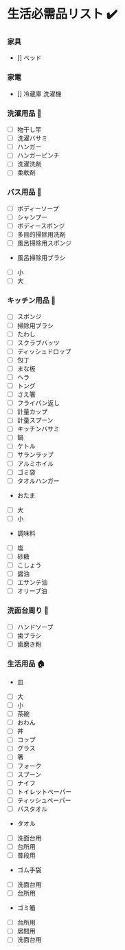 # 生活必需品リスト :heavy_check_mark:

### 家具
- [] ベッド

### 家電
- []  冷蔵庫
洗濯機


### 洗濯用品 :tshirt:
- [ ] 物干し竿
- [ ] 洗濯バサミ
- [ ] ハンガー
- [ ] ハンガーピンチ
- [ ] 洗濯洗剤
- [ ] 柔軟剤

### バス用品 :bath:
- [ ] ボディーソープ
- [ ] シャンプー
- [ ] ボディースポンジ
- [ ] 多目的掃除用洗剤
- [ ] 風呂掃除用スポンジ
- 風呂掃除用ブラシ
- [ ] 小
- [ ] 大

### キッチン用品 :hocho:
- [ ] スポンジ
- [ ] 掃除用ブラシ
- [ ] たわし
- [ ] スクラブバッツ
- [ ] ディッシュドロップ
- [ ] 包丁
- [ ] まな板
- [ ] ヘラ
- [ ] トング
- [ ] さえ箸
- [ ] フライパン返し
- [ ] 計量カップ
- [ ] 計量スプーン
- [ ] キッチンバサミ
- [ ] 鍋
- [ ] ケトル
- [ ] サランラップ
- [ ] アルミホイル
- [ ] ゴミ袋
- [ ] タオルハンガー
- おたま
- [ ] 大
- [ ] 小
- 調味料
- [ ] 塩
- [ ] 砂糖
- [ ] こしょう
- [ ] 醤油
- [ ] エサンテ油
- [ ] オリーブ油

### 洗面台周り :potable_water:
- [ ] ハンドソープ
- [ ] 歯ブラシ
- [ ] 歯磨き粉

### 生活用品 :house:
- 皿
- [ ] 大
- [ ] 小
- [ ] 茶碗
- [ ] おわん
- [ ] 丼
- [ ] コップ
- [ ] グラス
- [ ] 箸
- [ ] フォーク
- [ ] スプーン
- [ ] ナイフ
- [ ] トイレットペーパー
- [ ] ティッシュペーパー
- [ ] バスタオル
- タオル
- [ ] 洗面台用
- [ ] 台所用
- [ ] 普段用
- ゴム手袋
- [ ] 洗面台用
- [ ] 台所用
- ゴミ箱
- [ ] 台所用
- [ ] 居間用
- [ ] 洗面台用
